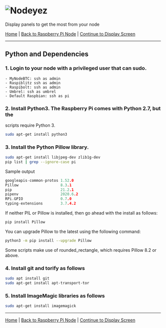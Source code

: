 # ![Nodeyez](../images/nodeyez.svg)
Display panels to get the most from your node

[Home](../README.md) | [Back to Raspberry Pi Node](./install-1-raspberrypinode.md) | [Continue to Display Screen](./install-3-displayscreen.md)

---

## Python and Dependencies

### 1.  Login to your node with a privileged user that can sudo.
    - MyNodeBTC: ssh as admin
    - Raspiblitz ssh as admin
    - Raspibolt: ssh as admin
    - Umbrel: ssh as umbrel
    - Default Raspbian: ssh as pi

### 2. Install Python3.  The Raspberry Pi comes with Python 2.7, but the 
   scripts require Python 3. 

   ```sh
   sudo apt-get install python3
   ```

### 3. Install the Python Pillow library. 

   ```sh
   sudo apt-get install libjpeg-dev zlib1g-dev
   pip list | grep --ignore-case pi
   ```

   Sample output

   ```c
   googleapis-common-protos 1.52.0
   Pillow                   8.3.1
   pip                      21.2.1
   pipenv                   2020.6.2
   RPi.GPIO                 0.7.0
   typing-extensions        3.7.4.2
   ```

   If neither PIL or Pillow is installed, then go ahead with the install as 
   follows:

   ```sh
   pip install Pillow
   ```

   You can upgrade Pillow to the latest using the following command:

   ```sh
   python3 -m pip install --upgrade Pillow
   ```

   Some scripts make use of rounded_rectangle, which requires Pillow 8.2 or 
   above.

### 4. Install git and torify as follows

   ```sh
   sudo apt install git
   sudo apt-get install apt-transport-tor
   ```

### 5. Install ImageMagic libraries as follows

   ```sh
   sudo apt-get install imagemagick
   ```

---

[Home](../README.md) | [Back to Raspberry Pi Node](./install-1-raspberrypinode.md) | [Continue to Display Screen](./install-3-displayscreen.md)

